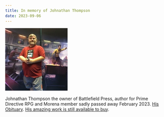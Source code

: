 ```yaml
---
title: In memory of Johnathan Thompson
date: 2023-09-06
---
```

![Johnathan Thompson](/images/JT.jpeg)

Johnathan Thompson the owner of Battlefield Press, author for Prime Directive RPG and Morena member sadly passed away February 2023. [His Obituary](https://www.auldsfuneral.com/obituary/jonathan-thompson). [His amazing work is still available to buy](https://www.drivethrurpg.com/browse/pub/62/Battlefield-Press?term=Battlefield+Press). 